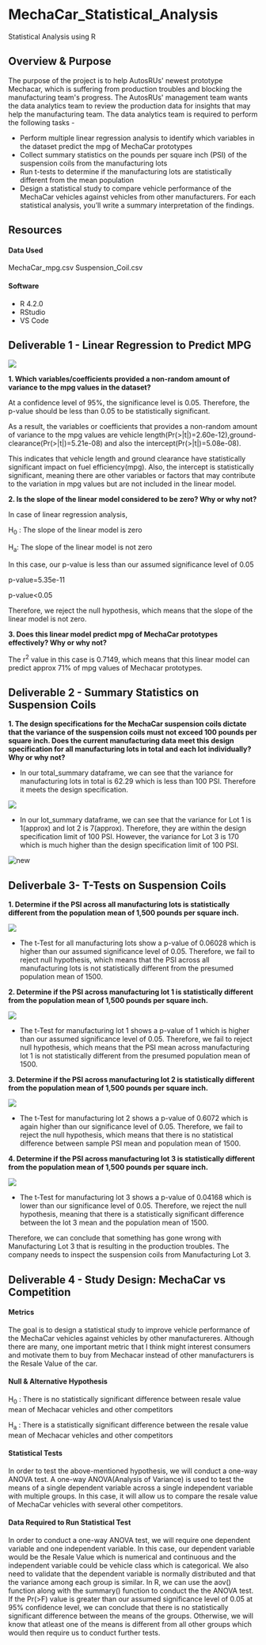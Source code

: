 # MechaCar_Statistical_Analysis
Statistical Analysis using R

## Overview & Purpose

The purpose of the project is to help AutosRUs' newest prototype Mechacar, which is suffering from production troubles and blocking the manufacturing team's progress. The AutosRUs' management team wants the data analytics team to review the production data for insights that may help the manufacturing team. The data analytics team is required to perform the following tasks -

- Perform multiple linear regression analysis to identify which variables in the dataset predict the mpg of MechaCar prototypes
- Collect summary statistics on the pounds per square inch (PSI) of the suspension coils from the manufacturing lots
- Run t-tests to determine if the manufacturing lots are statistically different from the mean population
- Design a statistical study to compare vehicle performance of the MechaCar vehicles against vehicles from other manufacturers. For each statistical analysis, you’ll write a summary interpretation of the findings.

## Resources

#### Data Used
MechaCar_mpg.csv
Suspension_Coil.csv

#### Software
- R 4.2.0
- RStudio
- VS Code


## Deliverable 1 - Linear Regression to Predict MPG

![](images/dev1_multiple_regression_summary.png)

**1. Which variables/coefficients provided a non-random amount of variance to the mpg values in the dataset?**

At a confidence level of 95%, the significance level is 0.05. Therefore, the p-value should be less than 0.05 to be statistically significant.
  
As a result, the variables or coefficients that provides a non-random amount of variance to the mpg values are vehicle length(Pr(>|t|)=2.60e-12),ground-         clearance(Pr(>|t|)=5.21e-08) and also the intercept(Pr(>|t|)=5.08e-08). 

This indicates that vehicle length and ground clearance have statistically significant impact on fuel efficiency(mpg). Also, the intercept is statistically significant, meaning there are other variables or factors that may contribute to the variation in mpg values but are not included in the linear model.

**2. Is the slope of the linear model considered to be zero? Why or why not?**

In case of linear regression analysis,

H<sub>0</sub> : The slope of the linear model is zero 

H<sub>a</sub>: The slope of the linear model is not zero

In this case, our p-value is less than our assumed significance level of 0.05

p-value=5.35e-11

p-value<0.05

Therefore, we reject the null hypothesis, which means that the slope of the linear model is not zero.

**3. Does this linear model predict mpg of MechaCar prototypes effectively? Why or why not?**

The r<sup>2</sup> value in this case is 0.7149, which means that this linear model can predict approx 71% of mpg values of Mechacar prototypes.

## Deliverable 2 - Summary Statistics on Suspension Coils

**1. The design specifications for the MechaCar suspension coils dictate that the variance of the suspension coils must not exceed 100 pounds per square inch. Does the current manufacturing data meet this design specification for all manufacturing lots in total and each lot individually? Why or why not?**

- In our total_summary dataframe, we can see that the variance for manufacturing lots in total is 62.29 which is less than 100 PSI. Therefore it meets the design specification.

![](images/total_summary_df.png)

- In our lot_summary dataframe, we can see that the variance for Lot 1 is 1(approx) and lot 2 is 7(approx). Therefore, they are within the design specification limit of 100 PSI. However, the variance for Lot 3 is 170 which is much higher than the design specification limit of 100 PSI.

![new](images/lot_summary1_df.png)

## Deliverbale 3- T-Tests on Suspension Coils

**1. Determine if the PSI across all manufacturing lots is statistically different from the population mean of 1,500 pounds per square inch.**

![](images/dev3_onesamplettest_alllot.png)

- The t-Test for all manufacturing lots show a p-value of 0.06028 which is higher than our assumed significance level of 0.05. Therefore, we fail to reject null hypothesis, which means that the PSI across all manufacturing lots is not statistically different from the presumed population mean of 1500.

**2. Determine if the PSI across manufacturing lot 1 is statistically different from the population mean of 1,500 pounds per square inch.**

![](images/dev3_ttest_lot1.png)

- The t-Test for manufacturing lot 1 shows a p-value of 1 which is higher than our assumed significance level of 0.05. Therefore, we fail to reject null hypothesis, which means that the PSI mean across manufacturing lot 1 is not statistically different from the presumed population mean of 1500.

**3. Determine if the PSI across manufacturing lot 2 is statistically different from the population mean of 1,500 pounds per square inch.**

![](images/dev3_ttest_lot2.png)

- The t-Test for manufacturing lot 2 shows a p-value of 0.6072 which is again higher than our significance level of 0.05. Therefore, we fail to reject the null hypothesis, which means that there is no statistical difference between sample PSI mean and population mean of 1500.

**4. Determine if the PSI across manufacturing lot 3 is statistically different from the population mean of 1,500 pounds per square inch.**

![](images/dev3_ttest_lot3.png)

- The t-Test for manufacturing lot 3 shows a p-value of 0.04168 which is lower than our significance level of 0.05. Therefore, we reject the null hypothesis, meaning that there is a statistically significant difference between the lot 3 mean and the population mean of 1500.

Therefore, we can conclude that something has gone wrong with Manufacturing Lot 3 that is resulting in the production troubles. The company needs to inspect the suspension coils from Manufacturing Lot 3. 

## Deliverable 4 - Study Design: MechaCar vs Competition

#### Metrics

The goal is to design a statistical study to improve vehicle performance of the MechaCar vehicles against vehicles by other manufactureres. Although there are many, one important metric that I think might interest consumers and motivate them to buy from Mechacar instead of other manufacturers is the Resale Value of the car. 


#### Null & Alternative Hypothesis

H<sub>0</sub> : There is no statistically significant difference between resale value mean of Mechacar vehicles and other competitors

H<sub>a</sub> : There is a statistically significant difference between the resale value mean of Mechacar vehicles and other competitors

#### Statistical Tests

In order to test the above-mentioned hypothesis, we will conduct a one-way ANOVA test. A one-way ANOVA(Analysis of Variance) is used to test the means of a single dependent variable across a single independent variable with multiple groups. In this case, it will allow us to compare the resale value of MechaCar vehicles with several other competitors.

#### Data Required to Run Statistical Test

In order to conduct a one-way ANOVA test, we will require one dependent variable and one independent variable. In this case, our dependent variable would be the Resale Value which is numerical and continuous and the independent variable could be vehicle class which is categorical. We also need to validate that the dependent variable is normally distributed and that the variance among each group is similar. In R, we can use the aov() function along with the summary() function to conduct the the ANOVA test. If the Pr(>F) value is greater than our assumed significance level of 0.05 at 95% confidence level, we can conclude that there is no statistically significant difference between the means of the groups. Otherwise, we will know that atleast one of the means is different from all other groups which would then require us to conduct further tests.









